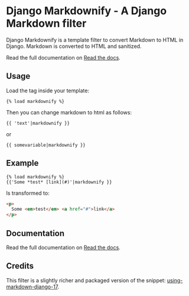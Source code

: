 # Django Markdownify - A Django Markdown filter

Django Markdownify is a template filter to convert Markdown to HTML in Django. Markdown is converted to HTML and sanitized.

Read the full documentation on [Read the docs](https://#).

## Usage

Load the tag inside your template:

```
{% load markdownify %}
```

Then you can change markdown to html as follows:

```
{{ 'text'|markdownify }}
```

or

```
{{ somevariable|markdownify }}
```

## Example

```
{% load markdownify %}
{{'Some *test* [link](#)'|markdownify }}
```

Is transformed to:

```html
<p>
  Some <em>test</em> <a href="#">link</a>
</p>
```
## Documentation
Read the full documentation on [Read the docs](https://#).

## Credits

This filter is a slightly richer and packaged version of the snippet: [using-markdown-django-17](http://www.jw.pe/blog/post/using-markdown-django-17/).
